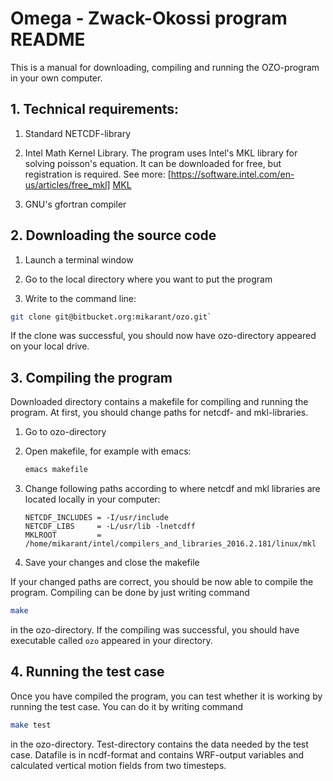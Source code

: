 # Omega - Zwack-Okossi program README

This is a manual for downloading, compiling and running the OZO-program in your own computer.

## 1. Technical requirements:

1. Standard NETCDF-library

2. Intel Math Kernel Library. The program uses Intel's MKL library for solving poisson's equation. 
It can be downloaded for free, but registration is required. 
   See more: [https://software.intel.com/en-us/articles/free_mkl] [MKL]
   
3. GNU's gfortran compiler

## 2. Downloading the source code


1. Launch a terminal window

2. Go to the local directory where you want to put the program

3. Write to the command line:

```bash
git clone git@bitbucket.org:mikarant/ozo.git`
```

If the clone was successful, you should now have ozo-directory appeared on your local drive.

## 3. Compiling the program

Downloaded directory contains a makefile for compiling and running the program. At first, you should change paths for netcdf- and mkl-libraries.

1. Go to ozo-directory

2. Open makefile, for example with emacs:

    ```bash
    emacs makefile
    ```

3. Change following paths according to where netcdf and mkl libraries are located locally in your computer:

    ```make
    NETCDF_INCLUDES = -I/usr/include  
    NETCDF_LIBS     = -L/usr/lib -lnetcdff  
    MKLROOT         = /home/mikarant/intel/compilers_and_libraries_2016.2.181/linux/mkl  
    ```

4. Save your changes and close the makefile

If your changed paths are correct, you should be now able to compile the program. Compiling can be done by just writing command
```bash
make
```
in the ozo-directory. If the compiling was successful, you should have executable called ``` ozo ``` appeared in your directory.

## 4. Running the test case

Once you have compiled the program, you can test whether it is working by running the test case. You can do it by writing command
```bash
make test
```
in the ozo-directory. Test-directory contains the data needed by the test case. Datafile is in ncdf-format and contains WRF-output variables and calculated vertical motion fields from two timesteps.


[//]: # (Reference links)

[MKL]: <https://software.intel.com/en-us/articles/free_mkl>

